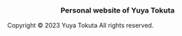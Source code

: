 ### <center> Personal website of Yuya Tokuta </center>

Copyright © 2023 Yuya Tokuta All rights reserved.
